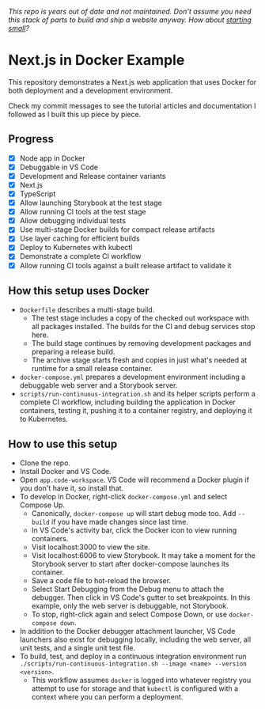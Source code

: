 _This repo is years out of date and not maintained. Don't assume you need this stack of parts to build and ship a website anyway. How about [starting small](https://www.gov.uk/service-manual/technology/using-progressive-enhancement)?_

# Next.js in Docker Example

This repository demonstrates a Next.js web application that uses Docker for both deployment and a development environment.

Check my commit messages to see the tutorial articles and documentation I followed as I built this up piece by piece.

## Progress

- [x] Node app in Docker
- [x] Debuggable in VS Code
- [x] Development and Release container variants
- [x] Next.js
- [x] TypeScript
- [x] Allow launching Storybook at the test stage
- [x] Allow running CI tools at the test stage
- [x] Allow debugging individual tests
- [x] Use multi-stage Docker builds for compact release artifacts
- [x] Use layer caching for efficient builds
- [x] Deploy to Kubernetes with kubectl
- [x] Demonstrate a complete CI workflow
- [x] Allow running CI tools against a built release artifact to validate it

## How this setup uses Docker

- `Dockerfile` describes a multi-stage build.
    - The test stage includes a copy of the checked out workspace with all packages installed. The builds for the CI and debug services stop here.
    - The build stage continues by removing development packages and preparing a release build.
    - The archive stage starts fresh and copies in just what's needed at runtime for a small release container.
- `docker-compose.yml` prepares a development environment including a debuggable web server and a Storybook server.
- `scripts/run-continuous-integration.sh` and its helper scripts perform a complete CI workflow, including building the application in Docker containers, testing it, pushing it to a container registry, and deploying it to Kubernetes.

## How to use this setup

- Clone the repo.
- Install Docker and VS Code.
- Open `app.code-workspace`. VS Code will recommend a Docker plugin if you don't have it, so install that.
- To develop in Docker, right-click `docker-compose.yml` and select Compose Up.
    - Canonically, `docker-compose up` will start debug mode too. Add `--build` if you have made changes since last time.
    - In VS Code's activity bar, click the Docker icon to view running containers.
    - Visit localhost:3000 to view the site.
    - Visit localhost:6006 to view Storybook. It may take a moment for the Storybook server to start after docker-compose launches its container.
    - Save a code file to hot-reload the browser.
    - Select Start Debugging from the Debug menu to attach the debugger. Then click in VS Code's gutter to set breakpoints. In this example, only the web server is debuggable, not Storybook.
    - To stop, right-click again and select Compose Down, or use `docker-compose down`.
- In addition to the Docker debugger attachment launcher, VS Code launchers also exist for debugging locally, including the web server, all unit tests, and a single unit test file.
- To build, test, and deploy in a continuous integration environment run `./scripts/run-continuous-integration.sh --image <name> --version <version>`.
    - This workflow assumes `docker` is logged into whatever registry you attempt to use for storage and that `kubectl` is configured with a context where you can perform a deployment.
